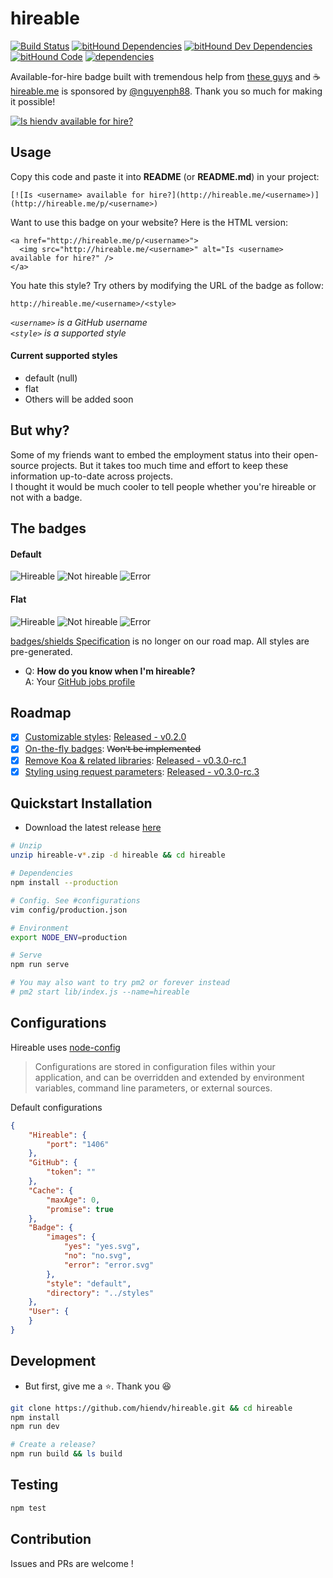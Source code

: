 # hireable
[![Build Status](https://travis-ci.org/hiendv/hireable.svg?branch=master)](https://travis-ci.org/hiendv/hireable) [![bitHound Dependencies](https://www.bithound.io/github/hiendv/hireable/badges/dependencies.svg)](https://www.bithound.io/github/hiendv/hireable/master/dependencies/npm) [![bitHound Dev Dependencies](https://www.bithound.io/github/hiendv/hireable/badges/devDependencies.svg)](https://www.bithound.io/github/hiendv/hireable/master/dependencies/npm) [![bitHound Code](https://www.bithound.io/github/hiendv/hireable/badges/code.svg)](https://www.bithound.io/github/hiendv/hireable) [![dependencies](https://david-dm.org/hiendv/hireable.png)](https://david-dm.org/hiendv/hireable)


Available-for-hire badge built with tremendous help from [these guys](https://github.com/hiendv/hireable/graphs/contributors) and :coffee:  
[hireable.me](http://hireable.me) is sponsored by [@nguyenph88](https://github.com/nguyenph88). Thank you so much for making it possible!  

[![Is hiendv available for hire?](http://hireable.me/hiendv)](http://hireable.me/p/hiendv)

## Usage

Copy this code and paste it into **README** (or **README.md**) in your project:

```
[![Is <username> available for hire?](http://hireable.me/<username>)](http://hireable.me/p/<username>)
```

Want to use this badge on your website? Here is the HTML version:

```
<a href="http://hireable.me/p/<username>">
  <img src="http://hireable.me/<username>" alt="Is <username> available for hire?" />
</a>
```

You hate this style? Try others by modifying the URL of the badge as follow:
```
http://hireable.me/<username>/<style>
```
*`<username>` is a GitHub username*  
*`<style>` is a supported style*

#### Current supported styles
- default (null)
- flat
- Others will be added soon

## But why?
Some of my friends want to embed the employment status into their open-source projects.
But it takes too much time and effort to keep these information up-to-date across projects.  
I thought it would be much cooler to tell people whether you're hireable or not with a badge.

## The badges
#### Default
![Hireable](https://cdn.rawgit.com/hiendv/hireable/master/styles/default/yes.svg)
![Not hireable](https://cdn.rawgit.com/hiendv/hireable/master/styles/default/no.svg)
![Error](https://cdn.rawgit.com/hiendv/hireable/master/styles/default/error.svg)

#### Flat
![Hireable](https://cdn.rawgit.com/hiendv/hireable/master/styles/flat/yes.svg)
![Not hireable](https://cdn.rawgit.com/hiendv/hireable/master/styles/flat/no.svg)
![Error](https://cdn.rawgit.com/hiendv/hireable/master/styles/flat/error.svg)

[badges/shields Specification](https://github.com/badges/shields/blob/master/spec/SPECIFICATION.md) is no longer on our road map. All styles are pre-generated.  

- Q: **How do you know when I'm hireable?**  
A: Your [GitHub jobs profile](https://github.com/settings/profile#user_profile_hireable)

## Roadmap
- [x] [Customizable styles](https://github.com/hiendv/hireable/issues/7): [Released - v0.2.0](./CHANGELOG.md#v020---2016-09-03)
- [x] [On-the-fly badges](https://github.com/hiendv/hireable/pull/3#issuecomment-242659951): W̶o̶n̶'̶t̶ ̶b̶e̶ ̶i̶m̶p̶l̶e̶m̶e̶n̶t̶e̶d̶
- [x] [Remove Koa & related libraries](https://github.com/hiendv/hireable/issues/11): [Released - v0.3.0-rc.1](./CHANGELOG.md#v030-rc1---2016-09-08)
- [x] [Styling using request parameters](https://github.com/hiendv/hireable/issues/9): [Released - v0.3.0-rc.3](./CHANGELOG.md#v030-rc3---2016-09-14)

## Quickstart Installation
- Download the latest release [here](https://github.com/hiendv/hireable/releases)
```bash
# Unzip
unzip hireable-v*.zip -d hireable && cd hireable

# Dependencies
npm install --production

# Config. See #configurations
vim config/production.json

# Environment
export NODE_ENV=production

# Serve
npm run serve

# You may also want to try pm2 or forever instead
# pm2 start lib/index.js --name=hireable
```

## Configurations
Hireable uses [node-config](https://github.com/lorenwest/node-config)  
> Configurations are stored in configuration files within your application, and can be overridden and extended by environment variables, command line parameters, or external sources.

Default configurations
```json
{
    "Hireable": {
        "port": "1406"
    },
    "GitHub": {
        "token": ""
    },
    "Cache": {
        "maxAge": 0,
        "promise": true
    },
    "Badge": {
        "images": {
            "yes": "yes.svg",
            "no": "no.svg",
            "error": "error.svg"
        },
        "style": "default",
        "directory": "../styles"
    },
    "User": {
    }
}
```

## Development
- But first, give me a :star:. Thank you :laughing:
```bash
git clone https://github.com/hiendv/hireable.git && cd hireable
npm install
npm run dev

# Create a release?
npm run build && ls build
```

## Testing
```bash
npm test
```

## Contribution
Issues and PRs are welcome !
